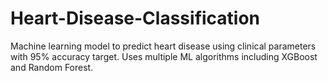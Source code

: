 # Heart-Disease-Classification
Machine learning model to predict heart disease using clinical parameters with 95% accuracy target. Uses multiple ML algorithms including XGBoost and Random Forest.
